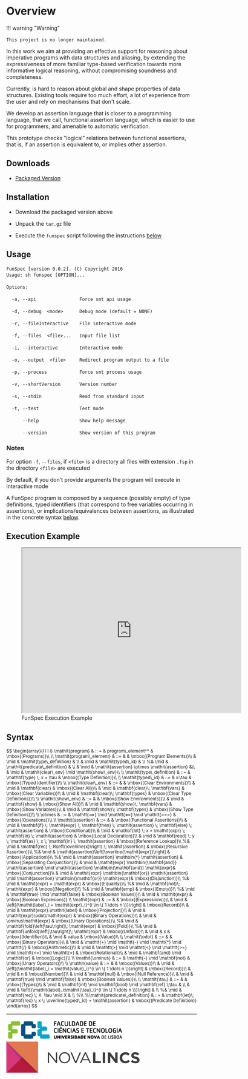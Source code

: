 # Overview

!!! warning "Warning"

    This project is no longer maintained.

In this work we aim at providing an effective support for reasoning about
imperative programs with data structures and aliasing, by extending the
expressiveness of more familiar type-based verification towards more informative
logical reasoning, without compromising soundness and completeness.

Currently, is hard to reason about global and shape properties of data
structures. Existing tools require too much effort, a lot of experience from the
user and rely on mechanisms that don't scale.

We develop an assertion language that is closer to a programming language, that
we call, functional assertion language, which is easier to use for programmers,
and amenable to automatic verification.

This prototype checks "logical" relations between functional assertions, that
is, if an assertion is equivalent to, or implies other assertion.

## Downloads

- [Packaged Version][prototype]

## Installation

- Download the packaged version above

- Unpack the `tar.gz` file

- Execute the `funspec` script following the instructions [below](#usage)

## Usage

```
FunSpec [version 0.0.2]. (C) Copyright 2016
Usage: sh funspec [OPTION]...

Options:

  -a, --api                Force smt api usage

  -d, --debug  <mode>      Debug mode (default = NONE)

  -r, --fileInteractive    File interactive mode

  -f, --files  <file>...   Input file list

  -i, --interactive        Interactive mode

  -o, --output  <file>     Redirect program output to a file

  -p, --process            Force smt process usage

  -v, --shortVersion       Version number

  -s, --stdin              Read from standard input

  -t, --test               Test mode

      --help               Show help message

      --version            Show version of this program
```

### Notes

For option `-f`, `--files`, if `<file>` is a directory all files with
extension `.fsp` in the directory `<file>` are executed

By default, if you don't provide arguments the program will execute in
interactive mode

A FunSpec program is composed by a sequence (possibly empty) of type
definitions, typed identifiers (that correspond to free variables occurring in
assertions), or implications/equivalences between assertions, as illustrated in
the concrete syntax [below](#syntax).

## Execution Example

<figure markdown>
<iframe width="578" height="434" src="https://www.youtube.com/embed/KB9wWof3eBI" title="FunSpec Execution Example" allow="accelerometer; autoplay; clipboard-write; encrypted-media; gyroscope; picture-in-picture" allowfullscreen></iframe>
<figcaption>FunSpec Execution Example</figcaption>
</figure>

## Syntax

<p style="font-size:smaller">
$$
\begin{array}{l l l l} 
\mathit{program} & :: = & program\_element^* & \mbox{(Programs)}\\
\\
\mathit{program\_element} & ::= & & \mbox{(Program Elements)}\\ 
& \mid & \mathit{type\_definition} & \\
& \mid & \mathit{typed\_id} & \\
%& \mid & \mathit{predicate\_definition} & \\
& \mid & \mathit{assertion} \otimes \mathit{assertion} &\\
& \mid & \mathit{clear\_env} \mid \mathit{show\_env}\\
\\
\mathit{type\_definition} & ::= & \mathbf{type} \; x = \tau & \mbox{(Type Definition)}\\ 
\\
\mathit{typed\_id} & ::= & x:\tau & \mbox{(Typed Identifier)}\\ 
\\
\mathit{clear\_env} & ::= & & \mbox{(Clear Environments)}\\
& \mid & \mathbf{clear} & \mbox{(Clear All)}\\
& \mid & \mathbf{clear}\; \mathbf{vars} & \mbox{(Clear Variables)}\\
& \mid & \mathbf{clear}\; \mathbf{types} & \mbox{(Clear Type Definitions)}\\
\\
\mathit{show\_env} & ::= & & \mbox{(Show Environments)}\\
& \mid & \mathbf{show} & \mbox{(Show All)}\\
& \mid & \mathbf{show}\; \mathbf{vars} & \mbox{(Show Variables)}\\
& \mid & \mathbf{show}\; \mathbf{types} & \mbox{(Show Type Definitions)}\\
\\
\otimes & ::= & \mathtt{==>} \mid \mathtt{<==} \mid \mathtt{===} & \mbox{(Operations)}\\ 
\\
\mathit{assertion} & ::= & & \mbox{(Functional Assertions)}\\ 
& \mid & \mathbf{if} \; \mathit{expr} \; \mathbf{then} \; \mathit{assertion} \; \mathbf{else} \; \mathit{assertion} & \mbox{(Conditional)}\\ 
& \mid & \mathbf{let} \; x = \mathit{expr} \; \mathbf{in} \; \mathit{assertion} & \mbox{(Local Declaration)}\\ 
& \mid & \mathbf{read} \; y \; \mathbf{as} \; x \; \mathbf{in} \; \mathit{assertion} & \mbox{(Reference Lookup)}\\
%& \mid & \mathbf{rec} \; R\left(\overline{x}\right).\; \mathit{assertion} & \mbox{(Recursive Assertion)}\\
%& \mid & \mathit{assertion}\left[\overline{\mathit{expr}}\right] & \mbox{(Application)}\\
%& \mid & \mathit{assertion} \mathbin{*} \mathit{assertion} & \mbox{(Separating Conjunction)}\\
& \mid & \mathit{expr} \mathbin{\mathbf{and}} \mathit{assertion} \mid \mathit{assertion} \mathbin{\mathbf{and}} \mathit{expr}& \mbox{(Conjunction)}\\
& \mid & \mathit{expr} \mathbin{\mathbf{or}} \mathit{assertion} \mid \mathit{assertion} \mathbin{\mathbf{or}} \mathit{expr}& \mbox{(Disjunction)}\\
%& \mid & \mathit{expr} = \mathit{expr} & \mbox{(Equality)}\\
%& \mid & \mathbf{not}\; \mathit{expr} & \mbox{(Negation)}\\
%& \mid & \mathbf{emp} & \mbox{(Empty)}\\
%& \mid & \mathbf{true} \mid \mathbf{false} & \mbox{(Boolean Values)}\\
& \mid & \mathit{expr} & \mbox{(Boolean Expresions)}
\\
\mathit{expr} & ::= & & \mbox{(Expressions)}\\ 
& \mid & \left[{\mathit{label}_i = \mathit{expr}_i}^{i \in \{ 1 \dots n \}}\right] & \mbox{(Record)}\\
& \mid & \mathit{expr}.\mathit{label} & \mbox{(Projection)}\\
& \mid & \mathit{expr}\odot\mathit{expr} & \mbox{(Binary Operations)}\\
& \mid & \ominus\mathit{expr} & \mbox{(Unary Operations)}\\
%& \mid & \mathbf{fold}\left[\tau\right]\; \mathit{expr} & \mbox{(Fold)}\\
%& \mid & \mathbf{unfold}\left[\tau\right]\; \mathit{expr} & \mbox{(Unfold)}\\
& \mid & x & \mbox{(Identifier)}\\
& \mid & value & \mbox{(Value)}\\
\\
\mathit{\odot} & ::= & & \mbox{(Binary Operators)}\\ 
& \mid & \mathtt{+} \mid \mathtt{-} \mid \mathtt{*} \mid \mathtt{/} & \mbox{(Arithmetic)}\\
& \mid & \mathtt{>} \mid \mathtt{<} \mid \mathtt{>=} \mid \mathtt{<=} \mid \mathtt{=} & \mbox{(Relational)}\\
& \mid & \mathbf{and} \mid \mathbf{or} & \mbox{(Logic)}\\
\\
\mathit{\ominus} & ::= & \mathtt{-} \mid \mathbf{not} & \mbox{(Unary Operators)}\\ 
\\
\mathit{value} & ::= & & \mbox{(Values)}\\ 
& \mid & \left[{\mathit{label}_i = \mathit{value}_i}^{i \in \{ 1 \dots n \}}\right] & \mbox{(Record)}\\
& \mid & n & \mbox{(Number)}\\
& \mid & \mathbf{null} & \mbox{(Null Reference)}\\
& \mid & \mathbf{true} \mid \mathbf{false} & \mbox{(Boolean Values)}\\
\\
\mathit{\tau} & ::= & & \mbox{(Types)}\\ 
& \mid & \mathbf{int} \mid \mathbf{bool} \mid \mathbf{ref} \;\tau & \\
& \mid & \left[{\mathit{label}_i:\mathit{\tau}_i}^{i \in \{ 1 \dots n \}}\right] & \\
%& \mid & \mathbf{rec} \; X. \tau \mid X & \\
%\\
%\mathit{predicate\_definition} & ::= & \mathbf{let}\; \mathbf{rec} \; x \; \overline{typed\_id} =  \mathit{assertion} & \mbox{(Predicate Definition)}
\end{array}
$$
</p>

---

<img src="img/fctunl.png" alt="FCT">
<img src="img/logo_novalincs.png" alt="NOVA-LINCS">

[prototype]: prototype/funspec3.tar.gz